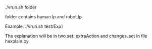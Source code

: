 <!-- # explanations
ASP Based Explanations

Code structures

0. Preparation: translation tool plasp
    * human.pddl => human.lp
    * robot.pddl    => robot.lp
    * clingo defh.lp human.lp --outf=0 -V0 --out-atomf=%s. --quiet=1,2,2 | head -n1 > h.lp
    * clingo defr.lp robot.lp --outf=0 -V0 --out-atomf=%s. --quiet=1,2,2 | head -n1 > r.lp

1. Computing plan for robot: plan.lp
    * clingo plan.lp robot.lp --outf=0 -V0 --out-atomf=%s. --quiet=1,2,2 | head -n1 > t1.lp

2. Identify missing elements in human specifications
    * clingo explain.lp human.lp t1.lp h.lp r.lp --outf=0 -V0 --out-atomf=%s. --quiet=1,2,2 | head -n1 > t2.lp

    * Add "#program robot." at the top of t2.lp
    * Add "#program base." at the top of h.lp
    * Add "#program actions." at the top of r.lp

    TODO: need to find way to remove these three minor steps.

    * echo '#program robot.' | cat - t2.lp > tmp.lp
      mv tmp.lp t2.lp
      echo '#program base.' | cat - h.lp > tmp.lp
      mv tmp.lp h.lp
      echo '#program actions.' | cat - r.lp > tmp.lp
      mv tmp.lp r.lp

3. Computing the explanation
    * clingo hexplain.py human.lp r.lp h.lp t2.lp verify.lp

A script is given in run.sh  -->

./vrun.sh folder

folder contains human.lp and robot.lp
  
Example:
./vrun.sh test/Exp1

The explanation will be in two set: extraAction and changes_set in file hexplain.py
